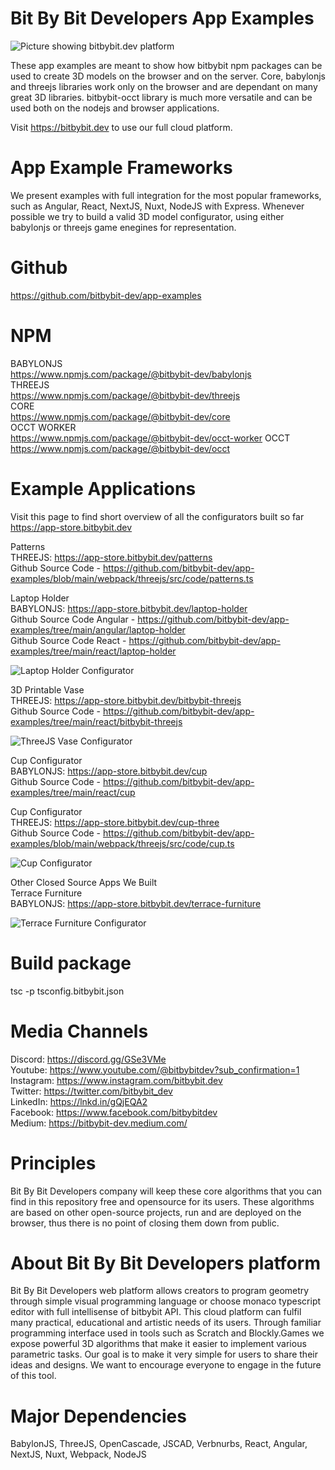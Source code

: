 # Bit By Bit Developers App Examples

<img src="https://app.bitbybit.dev/assets/git-cover.png" alt="Picture showing bitbybit.dev platform">

These app examples are meant to show how bitbybit npm packages can be used to create 3D models on the browser and on the server.
Core, babylonjs and threejs libraries work only on the browser and are dependant on many great 3D libraries. bitbybit-occt library is much more versatile and can be used both on the nodejs and browser applications.

Visit https://bitbybit.dev to use our full cloud platform.

# App Example Frameworks
We present examples with full integration for the most popular frameworks, such as Angular, React, NextJS, Nuxt, NodeJS with Express. Whenever possible we try to build a valid 3D model configurator, using either babylonjs or threejs game enegines for representation.

# Github
https://github.com/bitbybit-dev/app-examples

# NPM
BABYLONJS   
https://www.npmjs.com/package/@bitbybit-dev/babylonjs  
THREEJS   
https://www.npmjs.com/package/@bitbybit-dev/threejs  
CORE   
https://www.npmjs.com/package/@bitbybit-dev/core   
OCCT WORKER   
https://www.npmjs.com/package/@bitbybit-dev/occt-worker 
OCCT   
https://www.npmjs.com/package/@bitbybit-dev/occt   

# Example Applications

Visit this page to find short overview of all the configurators built so far  
https://app-store.bitbybit.dev   

Patterns   
THREEJS: https://app-store.bitbybit.dev/patterns    
Github Source Code - https://github.com/bitbybit-dev/app-examples/blob/main/webpack/threejs/src/code/patterns.ts   

Laptop Holder   
BABYLONJS: https://app-store.bitbybit.dev/laptop-holder    
Github Source Code Angular - https://github.com/bitbybit-dev/app-examples/tree/main/angular/laptop-holder   
Github Source Code React - https://github.com/bitbybit-dev/app-examples/tree/main/react/laptop-holder   

<img src="https://app.bitbybit.dev/assets/laptop-holder.png" alt="Laptop Holder Configurator">  

3D Printable Vase    
THREEJS: https://app-store.bitbybit.dev/bitbybit-threejs  
Github Source Code - https://github.com/bitbybit-dev/app-examples/tree/main/react/bitbybit-threejs   

<img src="https://app.bitbybit.dev/assets/bitbybit-threejs.png" alt="ThreeJS Vase Configurator">   

Cup Configurator    
BABYLONJS: https://app-store.bitbybit.dev/cup  
Github Source Code - https://github.com/bitbybit-dev/app-examples/tree/main/react/cup   

Cup Configurator    
THREEJS: https://app-store.bitbybit.dev/cup-three  
Github Source Code - https://github.com/bitbybit-dev/app-examples/blob/main/webpack/threejs/src/code/cup.ts   

<img src="https://app.bitbybit.dev/assets/cup.png" alt="Cup Configurator">

Other Closed Source Apps We Built   
Terrace Furniture   
BABYLONJS: https://app-store.bitbybit.dev/terrace-furniture    

<img src="https://app.bitbybit.dev/assets/terrace.png" alt="Terrace Furniture Configurator">

# Build package
tsc -p tsconfig.bitbybit.json  

# Media Channels
Discord: https://discord.gg/GSe3VMe  
Youtube: https://www.youtube.com/@bitbybitdev?sub_confirmation=1  
Instagram: https://www.instagram.com/bitbybit.dev  
Twitter: https://twitter.com/bitbybit_dev  
LinkedIn: https://lnkd.in/gQjEQA2  
Facebook: https://www.facebook.com/bitbybitdev  
Medium: https://bitbybit-dev.medium.com/  

# Principles
Bit By Bit Developers company will keep these core algorithms that you can find in this repository free and opensource for its users. These algorithms are based on other open-source projects, run and are deployed on the browser, thus there is no point of closing them down from public.

# About Bit By Bit Developers platform
Bit By Bit Developers web platform allows creators to program geometry through simple visual programming language or choose monaco typescript editor with full intellisense of bitbybit API. This cloud platform can fulfil many practical, educational and artistic needs of its users. Through familiar programming interface used in tools such as Scratch and Blockly.Games we expose powerful 3D algorithms that make it easier to implement various parametric tasks. Our goal is to make it very simple for users to share their ideas and designs. We want to encourage everyone to engage in the future of this tool.

# Major Dependencies
BabylonJS, ThreeJS, OpenCascade, JSCAD, Verbnurbs, React, Angular, NextJS, Nuxt, Webpack, NodeJS